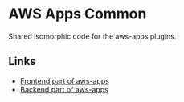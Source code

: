 <!-- 
Copyright Amazon.com, Inc. or its affiliates. All Rights Reserved.
SPDX-License-Identifier: Apache-2.0
-->

# AWS Apps Common

Shared isomorphic code for the aws-apps plugins.

## Links

- [Frontend part of aws-apps](https://www.npmjs.com/package/@alithya-oss/plugin-aws-apps-for-backstage)
- [Backend part of aws-apps](https://www.npmjs.com/package/@alithya-oss/plugin-aws-apps-backend-for-backstage)